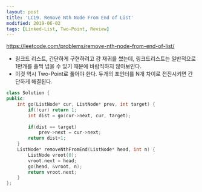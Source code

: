```yaml
---
layout: post
title: 'LC19. Remove Nth Node From End of List'
modified: 2019-06-02
tags: [Linked-List, Two-Point, Review]
---
```


<https://leetcode.com/problems/remove-nth-node-from-end-of-list/>

- 링크드 리스트, 간단하게 구현하려고 걍 재귀를 썼는데, 링크드리스트는 일반적으로 1만개를 훌쩍 넘을 수 있기 때문에 바람직하지 않아보인다.
- 이것 역시 Two-Point로 풀어야 한다. 두개의 포인터를 N개 차이로 전진시키면 간단하게 해결된다.

```c++
class Solution {
public:
    int go(ListNode* cur, ListNode* prev, int target) {
        if(!cur) return 1;
        int dist = go(cur->next, cur, target);
        
        if(dist == target)
            prev->next = cur->next;
        return dist+1;
    }
    ListNode* removeNthFromEnd(ListNode* head, int n) {
        ListNode vroot(0);
        vroot.next = head;
        go(head, &vroot, n);
        return vroot.next;
    }
};
```
